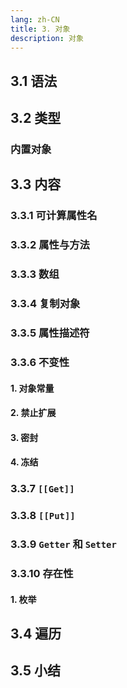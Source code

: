 ```yaml
---
lang: zh-CN
title: 3. 对象
description: 对象
---
```


## 3.1 语法

## 3.2 类型

### 内置对象

## 3.3 内容

### 3.3.1 可计算属性名

### 3.3.2 属性与方法

### 3.3.3 数组

### 3.3.4 复制对象

### 3.3.5 属性描述符

### 3.3.6 不变性

#### 1. 对象常量

#### 2. 禁止扩展

#### 3. 密封

#### 4. 冻结

### 3.3.7 `[[Get]]`

### 3.3.8 `[[Put]]`

### 3.3.9 `Getter` 和 `Setter`

### 3.3.10 存在性

#### 1. 枚举

## 3.4 遍历

## 3.5 小结
